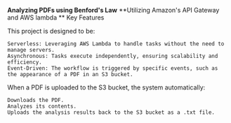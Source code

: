 **Analyzing PDFs using Benford's Law**
**Utilizing Amazon's API Gateway and AWS lambda
**
Key Features

This project is designed to be:

    Serverless: Leveraging AWS Lambda to handle tasks without the need to manage servers.
    Asynchronous: Tasks execute independently, ensuring scalability and efficiency.
    Event-Driven: The workflow is triggered by specific events, such as the appearance of a PDF in an S3 bucket.

When a PDF is uploaded to the S3 bucket, the system automatically:

    Downloads the PDF.
    Analyzes its contents.
    Uploads the analysis results back to the S3 bucket as a .txt file.
